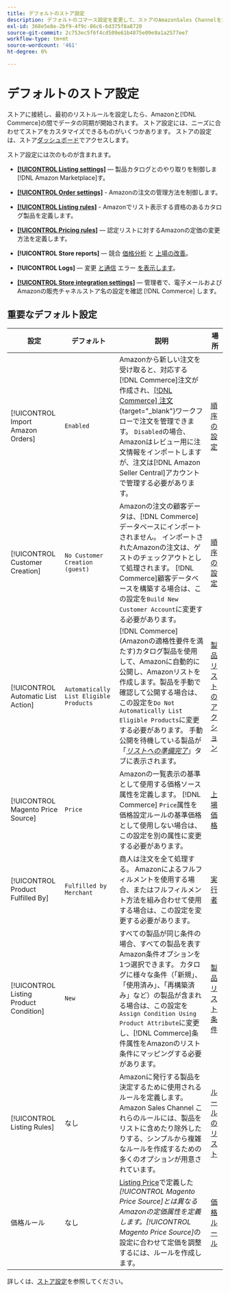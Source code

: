 ```yaml
---
title: デフォルトのストア設定
description: デフォルトのコマース設定を変更して、ストアのAmazonSales Channelをカスタマイズします。
exl-id: 368e5e8e-2bf9-4f9c-86c6-6d375f8a8720
source-git-commit: 2c753ec5f6f4cd509e61b4875e09e9a1a2577ee7
workflow-type: tm+mt
source-wordcount: '461'
ht-degree: 0%

---
```


# デフォルトのストア設定

ストアに接続し、最初のリストルールを設定したら、Amazonと[!DNL Commerce]の間でデータの同期が開始されます。 ストア設定には、ニーズに合わせてストアをカスタマイズできるものがいくつかあります。 ストアの設定は、ストア[ダッシュボード](./amazon-store-dashboard.md)でアクセスします。

ストア設定には次のものが含まれます。

- [**[!UICONTROL Listing settings]**](./listing-settings.md)  — 製品カタログとのやり取りを制御しま [!DNL Amazon Marketplace]す。

- [**[!UICONTROL Order settings]**](./order-settings.md) - Amazonの注文の管理方法を制御します。

- [**[!UICONTROL Listing rules]**](./listing-rules.md) - Amazonでリスト表示する資格のあるカタログ製品を定義します。

- [**[!UICONTROL Pricing rules]**](./pricing-products.md)  — 認定リストに対するAmazonの定価の変更方法を定義します。

- **[!UICONTROL Store reports]**  — 競合 [価格分析](./competitive-price-analysis.md) と [上場の改善](./listing-improvements.md)。

- **[!UICONTROL Logs]**  — 変更 [と通信](./listing-changes-log.md) エラー [を表示します](./communication-errors-log.md)。

- [**[!UICONTROL Store integration settings]**](./store-integration-settings.md)  — 管理者で、電子メールおよびAmazonの販売チャネルストア名の設定を確認 [!DNL Commerce] します。

## 重要なデフォルト設定

| 設定 | デフォルト | 説明 | 場所 |
|--- |--- |--- |--- |
| [!UICONTROL Import Amazon Orders] | `Enabled` | Amazonから新しい注文を受け取ると、対応する[!DNL Commerce]注文が作成され、[[!DNL Commerce] 注文](https://docs.magento.com/user-guide/sales/orders.html){target=&quot;_blank&quot;}ワークフローで注文を管理できます。 `Disabled`の場合、Amazonはレビュー用に注文情報をインポートしますが、注文は[!DNL Amazon Seller Central]アカウントで管理する必要があります。 | [順序の設定](./order-settings.md) |
| [!UICONTROL Customer Creation] | `No Customer Creation (guest)` | Amazonの注文の顧客データは、[!DNL Commerce]データベースにインポートされません。 インポートされたAmazonの注文は、ゲストのチェックアウトとして処理されます。 [!DNL Commerce]顧客データベースを構築する場合は、この設定を`Build New Customer Account`に変更する必要があります。 | [順序の設定](./order-settings.md) |
| [!UICONTROL Automatic List Action] | `Automatically List Eligible Products` | [!DNL Commerce] (Amazonの適格性要件を満たす)カタログ製品を使用して、Amazonに自動的に公開し、Amazonリストを作成します。製品を手動で確認して公開する場合は、この設定を`Do Not Automatically List Eligible Products`に変更する必要があります。 手動公開を待機している製品が「[_リストへの準備完了_](./ready-to-list.md)」タブに表示されます。 | [製品リストのアクション](./product-listing-actions.md) |
| [!UICONTROL Magento Price Source] | `Price` | Amazonの一覧表示の基準として使用する価格ソース属性を定義します。 [!DNL Commerce] `Price`属性を価格設定ルールの基準価格として使用しない場合は、この設定を別の属性に変更する必要があります。 | [上場価格](./listing-price.md) |
| [!UICONTROL Product Fulfilled By] | `Fulfilled by Merchant` | 商人は注文を全て処理する。 Amazonによるフルフィルメントを使用する場合、またはフルフィルメント方法を組み合わせて使用する場合は、この設定を変更する必要があります。 | [実行者](./listing-price.md) |
| [!UICONTROL Listing Product Condition] | `New` | すべての製品が同じ条件の場合、すべての製品を表すAmazon条件オプションを1つ選択できます。 カタログに様々な条件（「新規」、「使用済み」、「再構築済み」など）の製品が含まれる場合は、この設定を`Assign Condition Using Product Attribute`に変更し、[!DNL Commerce]条件属性をAmazonのリスト条件にマッピングする必要があります。 | [製品リスト条件](./product-listing-condition.md) |
| [!UICONTROL Listing Rules] | なし | Amazonに発行する製品を決定するために使用されるルールを定義します。Amazon Sales Channel これらのルールには、製品をリストに含めたり除外したりする、シンプルから複雑なルールを作成するための多くのオプションが用意されています。 | [ルールのリスト](./listing-rules.md) |
| 価格ルール | なし | [Listing Price](./listing-price.md)で定義した&#x200B;_[!UICONTROL Magento Price Source]_とは異なるAmazonの定価属性を定義します。_[!UICONTROL Magento Price Source]_&#x200B;の設定に合わせて定価を調整するには、ルールを作成します。 | [価格ルール](./pricing-products.md) |

詳しくは、[ストア設定](./ob-store-review.md)を参照してください。
